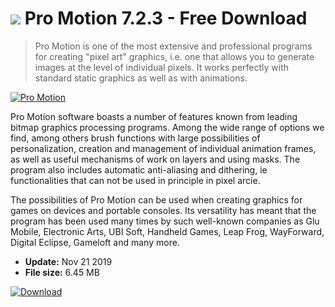# ![](https://cdn.softexe.net/static/icon/7/pro-motion-8497.png) Pro Motion 7.2.3 - Free Download

> Pro Motion is one of the most extensive and professional programs for creating "pixel art" graphics, i.e. one that allows you to generate images at the level of individual pixels. It works perfectly with standard static graphics as well as with animations.

[![Pro Motion](https://gallery.dpcdn.pl/imgc/Tools/59067/g_-_420x350_1.5_-_x20150526145115_0.png)](https://softexe.net/win/multimedia/graphics-design/pro-motion:hdag.html)

Pro Motion software boasts a number of features known from leading bitmap graphics processing programs. Among the wide range of options we find, among others brush functions with large possibilities of personalization, creation and management of individual animation frames, as well as useful mechanisms of work on layers and using masks. The program also includes automatic anti-aliasing and dithering, ie functionalities that can not be used in principle in pixel arcie.
 
 The possibilities of Pro Motion can be used when creating graphics for games on devices and portable consoles. Its versatility has meant that the program has been used many times by such well-known companies as Glu Mobile, Electronic Arts, UBI Soft, Handheld Games, Leap Frog, WayForward, Digital Eclipse, Gameloft and many more.


- **Update:** Nov 21 2019
- **File size:** 6.45 MB

[![Download](https://cdn.softexe.net/static/img/download.png)](https://softexe.net/win/multimedia/graphics-design/pro-motion:hdag.html)

